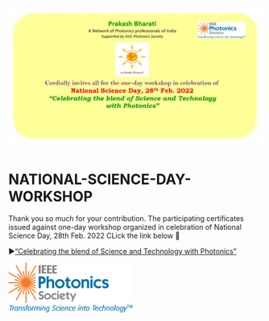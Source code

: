 ![Prakash Bharati - A Consortium of IEEE Photonics](https://github.com/PRAKASH-BHARATI-EXECOM-IEEE-PHOTONICS/NATIONAL-SCIENCE-DAY-WORKSHOP/blob/main/FInd%20your%20certificate/gallery/28_Feb_showcase.jpg)
# NATIONAL-SCIENCE-DAY-WORKSHOP
Thank you so much for your contribution. The participating certificates issued against one-day workshop organized in celebration of  National Science Day, 28th Feb. 2022  CLick the link below 🚀

▶️[“Celebrating the blend of Science and Technology with Photonics”](https://github.com/PRAKASH-BHARATI-EXECOM-IEEE-PHOTONICS/NATIONAL-SCIENCE-DAY-WORKSHOP/tree/main/FInd%20your%20certificate)

![Prakash Bharati - A Consortium of IEEE Photonics](https://github.com/PRAKASH-BHARATI-EXECOM-IEEE-PHOTONICS/NATIONAL-SCIENCE-DAY-WORKSHOP/blob/main/FInd%20your%20certificate/gallery/PB2.png)
